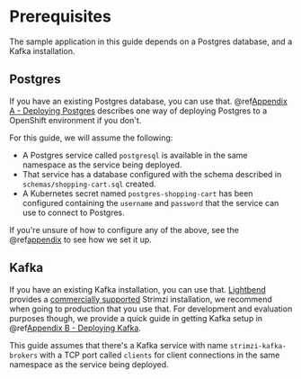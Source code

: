# Prerequisites

The sample application in this guide depends on a Postgres database, and a Kafka installation.

## Postgres

If you have an existing Postgres database, you can use that. @ref[Appendix A - Deploying Postgres](deploying-postgres.md) describes one way of deploying Postgres to a OpenShift environment if you don't.

For this guide, we will assume the following:

* A Postgres service called `postgresql` is available in the same namespace as the service being deployed.
* That service has a database configured with the schema described in `schemas/shopping-cart.sql` created.
* A Kubernetes secret named `postgres-shopping-cart` has been configured containing the `username` and `password` that the service can use to connect to Postgres.

If you're unsure of how to configure any of the above, see the @ref[appendix](deploying-postgres.md) to see how we set it up.

## Kafka

If you have an existing Kafka installation, you can use that. [Lightbend](https://www.lightbend.com) provides a [commercially supported](https://www.lightbend.com/lightbend-platform) Strimzi installation, we recommend when going to production that you use that. For development and evaluation purposes though, we provide a quick guide in getting Kafka setup in @ref[Appendix B - Deploying Kafka](deploying-kafka.md).

This guide assumes that there's a Kafka service with name `strimzi-kafka-brokers` with a TCP port called `clients` for client connections in the same namespace as the service being deployed.